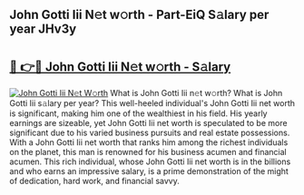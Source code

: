 ## John Gotti Iii N𝚎t w𝚘rth - Part-EiQ S𝚊lary per year JHv3y

# <h2><a href="http://gc01ykr.nevu.top/?p=John+Gotti+Iii">🔗 👉🔴 John Gotti Iii N𝚎t w𝚘rth - S𝚊lary</a></h2>

[![John Gotti Iii N𝚎t W𝚘rth](https://i.imgur.com/Oavwk0R.jpeg)](http://gc01ykr.nevu.top/?p=John+Gotti+Iii)
What is John Gotti Iii n𝚎t w𝚘rth? What is John Gotti Iii s𝚊lary per year?
This well-heeled individual's John Gotti Iii net worth is significant, making him one of the wealthiest in his field. His yearly earnings are sizeable, yet John Gotti Iii net worth is speculated to be more significant due to his varied business pursuits and real estate possessions. With a John Gotti Iii net worth that ranks him among the richest individuals on the planet, this man is renowned for his business acumen and financial acumen. This rich individual, whose John Gotti Iii net worth is in the billions and who earns an impressive salary, is a prime demonstration of the might of dedication, hard work, and financial savvy.
